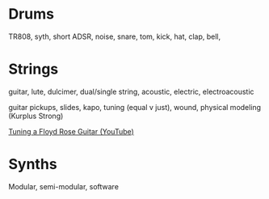 # Drums

TR808, syth, short ADSR, noise, snare, tom, kick, hat, clap, bell,

# Strings

guitar, lute, dulcimer, dual/single string, acoustic, electric, electroacoustic

guitar pickups, slides, kapo, tuning (equal v just), wound, physical modeling (Kurplus Strong)

[Tuning a Floyd Rose Guitar (YouTube)](https://floydrose.com/blogs/tech-talk/string-tuning-instructions)

# Synths

Modular, semi-modular, software